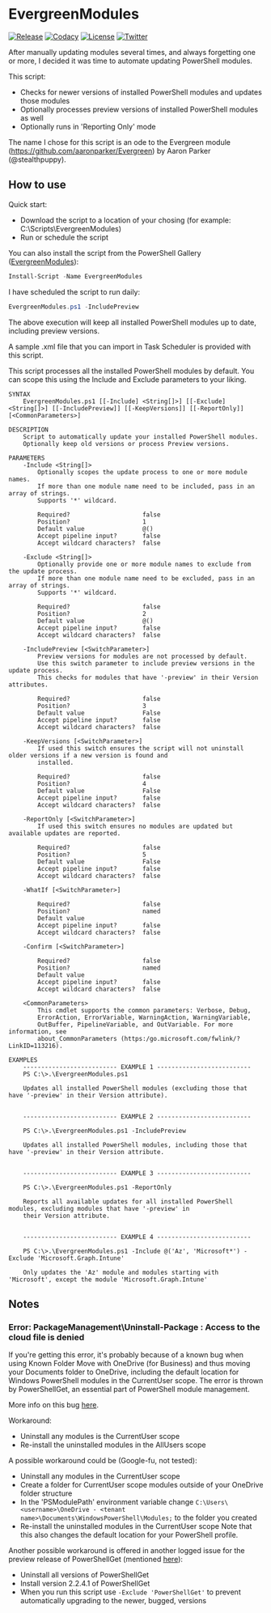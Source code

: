# EvergreenModules

[![Release][github-release-badge]][github-release]
[![Codacy][code-quality-badge]][code-quality]
[![License][license-badge]][license]
[![Twitter][twitter-follow-badge]][twitter-follow]

After manually updating modules several times, and always forgetting one or more, I decided it was time to automate updating PowerShell modules.

This script:
*  Checks for newer versions of installed PowerShell modules and updates those modules
*  Optionally processes preview versions of installed PowerShell modules as well
*  Optionally runs in 'Reporting Only' mode

The name I chose for this script is an ode to the Evergreen module (https://github.com/aaronparker/Evergreen) by Aaron Parker (@stealthpuppy).

## How to use

Quick start:
*  Download the script to a location of your chosing (for example: C:\Scripts\EvergreenModules)
*  Run or schedule the script

You can also install the script from the PowerShell Gallery ([EvergreenModules][poshgallery-evergreenmodules]):
```powershell
Install-Script -Name EvergreenModules
```

I have scheduled the script to run daily:

```powershell
EvergreenModules.ps1 -IncludePreview
```

The above execution will keep all installed PowerShell modules up to date, including preview versions.

A sample .xml file that you can import in Task Scheduler is provided with this script.

This script processes all the installed PowerShell modules by default. You can scope this using the Include and Exclude parameters to your liking.

```
SYNTAX
    EvergreenModules.ps1 [[-Include] <String[]>] [[-Exclude] <String[]>] [[-IncludePreview]] [[-KeepVersions]] [[-ReportOnly]] [<CommonParameters>]

DESCRIPTION
    Script to automatically update your installed PowerShell modules.
    Optionally keep old versions or process Preview versions.

PARAMETERS
    -Include <String[]>
        Optionally scopes the update process to one or more module names.
        If more than one module name need to be included, pass in an array of strings.
        Supports '*' wildcard.

        Required?                    false
        Position?                    1
        Default value                @()
        Accept pipeline input?       false
        Accept wildcard characters?  false

    -Exclude <String[]>
        Optionally provide one or more module names to exclude from the update process.
        If more than one module name need to be excluded, pass in an array of strings.
        Supports '*' wildcard.

        Required?                    false
        Position?                    2
        Default value                @()
        Accept pipeline input?       false
        Accept wildcard characters?  false

    -IncludePreview [<SwitchParameter>]
        Preview versions for modules are not processed by default.
        Use this switch parameter to include preview versions in the update process.
        This checks for modules that have '-preview' in their Version attributes.

        Required?                    false
        Position?                    3
        Default value                False
        Accept pipeline input?       false
        Accept wildcard characters?  false

    -KeepVersions [<SwitchParameter>]
        If used this switch ensures the script will not uninstall older versions if a new version is found and
        installed.

        Required?                    false
        Position?                    4
        Default value                False
        Accept pipeline input?       false
        Accept wildcard characters?  false

    -ReportOnly [<SwitchParameter>]
        If used this switch ensures no modules are updated but available updates are reported.

        Required?                    false
        Position?                    5
        Default value                False
        Accept pipeline input?       false
        Accept wildcard characters?  false

    -WhatIf [<SwitchParameter>]

        Required?                    false
        Position?                    named
        Default value
        Accept pipeline input?       false
        Accept wildcard characters?  false

    -Confirm [<SwitchParameter>]

        Required?                    false
        Position?                    named
        Default value
        Accept pipeline input?       false
        Accept wildcard characters?  false

    <CommonParameters>
        This cmdlet supports the common parameters: Verbose, Debug,
        ErrorAction, ErrorVariable, WarningAction, WarningVariable,
        OutBuffer, PipelineVariable, and OutVariable. For more information, see
        about_CommonParameters (https:/go.microsoft.com/fwlink/?LinkID=113216).
        
EXAMPLES
    -------------------------- EXAMPLE 1 --------------------------
    PS C:\>.\EvergreenModules.ps1

    Updates all installed PowerShell modules (excluding those that have '-preview' in their Version attribute).


    -------------------------- EXAMPLE 2 --------------------------

    PS C:\>.\EvergreenModules.ps1 -IncludePreview

    Updates all installed PowerShell modules, including those that have '-preview' in their Version attribute.


    -------------------------- EXAMPLE 3 --------------------------

    PS C:\>.\EvergreenModules.ps1 -ReportOnly

    Reports all available updates for all installed PowerShell modules, excluding modules that have '-preview' in
    their Version attribute.


    -------------------------- EXAMPLE 4 --------------------------

    PS C:\>.\EvergreenModules.ps1 -Include @('Az', 'Microsoft*') -Exclude 'Microsoft.Graph.Intune'

    Only updates the 'Az' module and modules starting with 'Microsoft', except the module 'Microsoft.Graph.Intune'

```

## Notes

### Error: PackageManagement\Uninstall-Package : Access to the cloud file is denied
If you're getting this error, it's probably because of a known bug when using Known Folder Move with OneDrive (for Business) and thus moving your Documents folder to OneDrive, including the default location for Windows PowerShell modules in the CurrentUser scope.
The error is thrown by PowerShellGet, an essential part of PowerShell module management.

More info on this bug [here][error-cloudfileaccessdenied].

Workaround:
*  Uninstall any modules is the CurrentUser scope
*  Re-install the uninstalled modules in the AllUsers scope

A possible workaround could be (Google-fu, not tested):
*  Uninstall any modules in the CurrentUser scope
*  Create a folder for CurrentUser scope modules outside of your OneDrive folder structure
*  In the 'PSModulePath' environment variable change `C:\Users\<username>\OneDrive - <tenant name>\Documents\WindowsPowerShell\Modules;` to the folder you created
*  Re-install the uninstalled modules in the CurrentUser scope
Note that this also changes the default location for your PowerShell profile.

Another possible workaround is offered in another logged issue for the preview release of PowerShellGet (mentioned [here][error-cloudfileaccessdenied-beta]):
*  Uninstall all versions of PowerShellGet
*  Install version 2.2.4.1 of PowerShellGet
*  When you run this script use `-Exclude 'PowerShellGet'` to prevent automatically upgrading to the newer, bugged, versions


[github-release-badge]: https://img.shields.io/github/release/msfreaks/EvergreenModules.svg?style=flat-square
[github-release]: https://github.com/msfreaks/EvergreenModules/releases/latest
[code-quality-badge]: https://app.codacy.com/project/badge/Grade/2c802cd68a5d4768b05c928a24b15a1f?style=flat-square
[code-quality]: https://www.codacy.com/gh/msfreaks/EvergreenModules/dashboard?utm_source=github.com&amp;utm_medium=referral&amp;utm_content=msfreaks/EvergreenModules&amp;utm_campaign=Badge_Grade
[license-badge]: https://img.shields.io/github/license/msfreaks/EvergreenModules?style=flat-square
[license]: https://github.com/msfreaks/EvergreenModules/blob/master/LICENSE
[twitter-follow-badge]: https://img.shields.io/twitter/follow/menschab?style=flat-square
[twitter-follow]: https://twitter.com/menschab?ref_src=twsrc%5Etfw
[change-log]: https://github.com/msfreaks/EvergreenModules/blob/main/CHANGELOG.md
[poshgallery-evergreenmodules]: https://www.powershellgallery.com/packages/EvergreenModules/
[error-cloudfileaccessdenied]: https://github.com/PowerShell/PowerShellGet/issues/262
[error-cloudfileaccessdenied-beta]: https://github.com/PowerShell/PowerShellGet/issues/300
